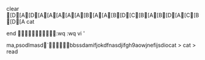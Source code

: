 
clear
[D[A[D[A[A[A[A[A[B[A[A[B[D[C[B[A[B[D[A[C[B[D[A
cat






























end
:wq
:wq
vi
'


ma,psodlmasd`bbssdamifjokdfnasdjifgh9aowjnefijsdiocat >
cat > read







